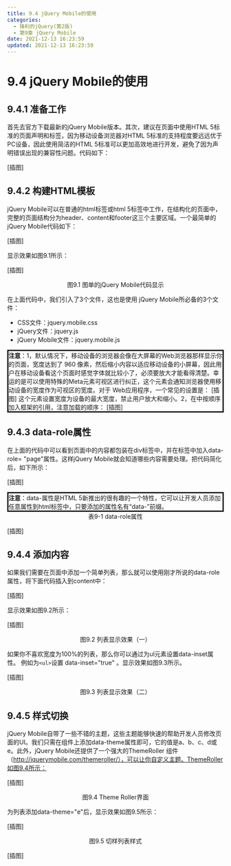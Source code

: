 ```yaml
---
title: 9.4 jQuery Mobile的使用
categories: 
  - 锋利的jQuery(第2版)
  - 第9章 jQuery Mobile
date: 2021-12-13 16:23:59
updated: 2021-12-13 16:23:59
---
```

# 9.4 jQuery Mobile的使用
## 9.4.1 准备工作
首先去官方下载最新的jQuery Mobile版本。其次，建议在页面中使用HTML 5标准的页面声明和标签，因为移动设备浏览器对HTML 5标准的支持程度要远远优于PC设备，因此使用简洁的HTML 5标准可以更加高效地进行开发，避免了因为声明错误出现的兼容性问题。代码如下：

[插图]

## 9.4.2 构建HTML模板
jQuery Mobile可以在普通的html标签或html 5标签中工作，在结构化的页面中，完整的页面结构分为header、content和footer这三个主要区域。一个最简单的jQuery Mobile代码如下：

[插图]

显示效果如图9.1所示：

[插图]

<center>图9.1 图单的jQuery Mobile代码显示</center>

在上面代码中，我们引入了3个文件，这也是使用 jQuery Mobile所必备的3个文件：
- CSS文件：jquery.mobile.css
- jQuery文件：jquery.js
- jQuery Mobile文件：jquery.mobile.js

<div style="border-style:solid;"><strong>注意</strong>：1，默认情况下，移动设备的浏览器会像在大屏幕的Web浏览器那样显示你的页面，宽度达到了 960 像素，然后缩小内容以适应移动设备的小屏幕，因此用户在移动设备看这个页面时感觉字体就比较小了，必须要放大才能看得清楚。幸运的是可以使用特殊的Meta元素可视区进行纠正，这个元素会通知浏览器使用移动设备的宽度作为可视区的宽度。对于 Web应用程序，一个常见的设置是： [插图] 这个元素设置宽度为设备的最大宽度，禁止用户放大和缩小。2，在<head>中按顺序加入框架的引用，注意加载的顺序： [插图] </div>

## 9.4.3 data-role属性
在上面的代码中可以看到页面中的内容都包装在div标签中，并在标签中加入data-role= "page"属性。这样jQuery Mobile就会知道哪些内容需要处理。把代码简化后，如下所示：

[插图]

<div style="border-style:solid;"><strong>注意</strong>：data-属性是HTML 5新推出的很有趣的一个特性，它可以让开发人员添加任意属性到html标签中，只要添加的属性名有“data-”前缀。</div>

<center>表9-1 data-role属性</center>

[插图]

## 9.4.4 添加内容
如果我们需要在页面中添加一个简单列表，那么就可以使用刚才所说的data-role属性，将下面代码插入到content中：

[插图]

显示效果如图9.2所示：

[插图]

<center>图9.2 列表显示效果（一）</center>

如果你不喜欢宽度为100%的列表，那么你可以通过为ul元素设置data-inset属性。 例如为`<ul>`设置 data-inset="true" 。显示效果如图9.3所示。

[插图]

<center>图9.3 列表显示效果（二）</center>

## 9.4.5 样式切换
jQuery Mobile自带了一些不错的主题，这些主题能够快速的帮助开发人员修改页面的UI。我们只需在组件上添加data-theme属性即可，它的值是a、b、c、d或e。此外，jQuery Mobile还提供了一个强大的ThemeRoller 组件（http://jquerymobile.com/themeroller/），可以让你自定义主题。ThemeRoller如图9.4所示：

[插图]

<center>图9.4 Theme Roller界面</center>

为列表添加data-theme="e"后，显示效果如图9.5所示：

[插图]

<center>图9.5 切样列表样式</center>


[插图]

